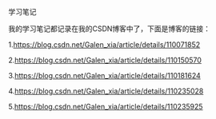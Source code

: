 学习笔记

我的学习笔记都记录在我的CSDN博客中了，下面是博客的链接：

1.https://blog.csdn.net/Galen_xia/article/details/110071852

2.https://blog.csdn.net/Galen_xia/article/details/110150570

3.https://blog.csdn.net/Galen_xia/article/details/110181624

4.https://blog.csdn.net/Galen_xia/article/details/110235028

5.https://blog.csdn.net/Galen_xia/article/details/110235925